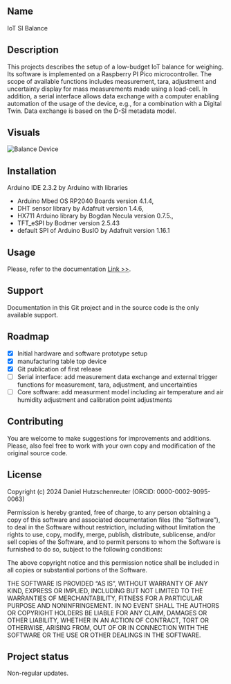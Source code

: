 ## Name
IoT SI Balance

## Description
This projects describes the setup of a low-budget IoT balance for weighing. Its software is implemented on a Raspberry PI Pico 
microcontroller. The scope of available functions includes measurement, tara, adjustment and uncertainty display for mass measurements 
made using a load-cell. In addition, a serial interface allows data exchange with a computer enabling automation of the usage of the 
device, e.g., for a combination with a Digital Twin. Data exchange is based on the D-SI metadata model.

## Visuals

![Balance Device](figures/01-main-figure.JPG)

## Installation
Arduino IDE 2.3.2 by Arduino with libraries
- Arduino Mbed OS RP2040 Boards version 4.1.4, 
- DHT sensor library by Adafruit version 1.4.6, 
- HX711 Arduino library by Bogdan Necula version 0.7.5.,
- TFT_eSPI by Bodmer version 2.5.43
- default SPI of Arduino BusIO by Adafruit version 1.16.1

## Usage
Please, refer to the documentation [Link >>](doc/Documentation.md).

## Support
Documentation in this Git project and in the source code is the only available support.

## Roadmap

- [x] Initial hardware and software prototype setup
- [x] manufacturing table top device
- [x] Git publication of first release
- [ ] Serial interface: add measurement data exchange and external trigger functions for measurement, tara, adjustment, and uncertainties
- [ ] Core software: add measurment model including air temperature and air humidity adjustment and calibration point adjustments 

## Contributing
You are welcome to make suggestions for improvements and additions. Please, also feel free to work with your own copy 
and modification of the original source code.

## License
Copyright (c) 2024 Daniel Hutzschenreuter (ORCID: 0000-0002-9095-0063)

Permission is hereby granted, free of charge, to any person obtaining a copy 
of this software and associated documentation files (the “Software”), to deal 
in the Software without restriction, including without limitation the rights to 
use, copy, modify, merge, publish, distribute, sublicense, and/or sell copies of 
the Software, and to permit persons to whom the Software is furnished to do so, 
subject to the following conditions:

The above copyright notice and this permission notice shall be included in all copies 
or substantial portions of the Software.

THE SOFTWARE IS PROVIDED “AS IS”, WITHOUT WARRANTY OF ANY KIND, EXPRESS OR IMPLIED, 
INCLUDING BUT NOT LIMITED TO THE WARRANTIES OF MERCHANTABILITY, FITNESS FOR A 
PARTICULAR PURPOSE AND NONINFRINGEMENT. IN NO EVENT SHALL THE AUTHORS OR COPYRIGHT 
HOLDERS BE LIABLE FOR ANY CLAIM, DAMAGES OR OTHER LIABILITY, WHETHER IN AN ACTION 
OF CONTRACT, TORT OR OTHERWISE, ARISING FROM, OUT OF OR IN CONNECTION WITH THE 
SOFTWARE OR THE USE OR OTHER DEALINGS IN THE SOFTWARE. 

## Project status
Non-regular updates.
